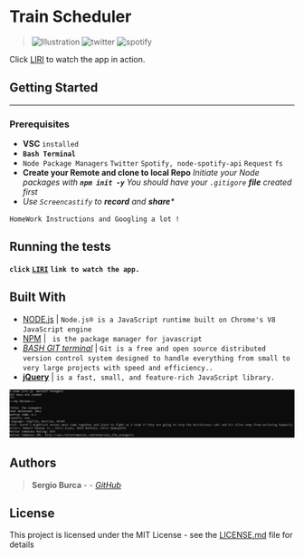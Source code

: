 # Train Scheduler

> ![Illustration](https://cdn.iconscout.com/public/images/icon/free/png-128/npm-logo-brand-development-tools-324ad217b0ec3d40-128x128.png)  ![twitter](https://cdn3.iconfinder.com/data/icons/capsocial-round/500/twitter-128.png) ![spotify](https://image.flaticon.com/icons/png/128/87/87409.png)

Click  [LIRI](https://drive.google.com/file/d/10wERT1wzWzH6ucsngj7dFqolY79atlw4/view) to watch the app in action.

## Getting Started
____
> 
### Prerequisites
* **VSC** `installed`
* **`Bash Terminal`**
* `Node Package Managers`
`Twitter`
`Spotify, node-spotify-api`
`Request`
`fs`
* **Create your Remote and clone to local Repo**
_Initiate your Node packages with **`npm init -y`**_
_You should have your `.gitigore` **file** created first_
* _Use `Screencastify` to **record** and **share***_

```
HomeWork Instructions and Googling a lot !
```


## Running the tests

**`click`** [**`LIRI`**](https://drive.google.com/file/d/10wERT1wzWzH6ucsngj7dFqolY79atlw4/view) **`link to watch the app.`** 

## Built With
* [NODE.js](https://nodejs.org/en/) | `Node.js® is a JavaScript runtime built on Chrome's V8 JavaScript engine`
* [NPM](https://www.npmjs.com/) | ` is the package manager for javascript` 
* [_BASH GIT terminal_](https://git-scm.com/downloads) | `Git is a free and open source distributed version control system designed to handle everything from small to very large projects with speed and efficiency..`
* [**jQuery**](https://jquery.com/) | `is a fast, small, and feature-rich JavaScript library.`

![Illustration](images/illustration.PNG) 

## Authors

> **Sergio Burca** -  - [*GitHub*](https://github.com/mecaniser)
## License

This project is licensed under the MIT License - see the [LICENSE.md](LICENSE.md) file for details
